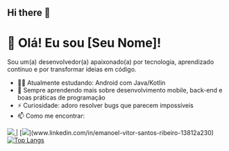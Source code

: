 ## Hi there 👋

<!--
**Emanoel-Ribeiro/Emanoel-Ribeiro** is a ✨ _special_ ✨ repository because its `README.md` (this file) appears on your GitHub profile.

Here are some ideas to get you started:

- 🔭 I’m currently working on ...
- 🌱 I’m currently learning ...
- 👯 I’m looking to collaborate on ...
- 🤔 I’m looking for help with ...
- 💬 Ask me about ...
- 📫 How to reach me: ...
- 😄 Pronouns: ...
- ⚡ Fun fact: ...
-->
# 👋 Olá! Eu sou [Seu Nome]!

Sou um(a) desenvolvedor(a) apaixonado(a) por tecnologia, aprendizado contínuo e por transformar ideias em código.

- 👨‍💻 Atualmente estudando: Android com Java/Kotlin
- 🌱 Sempre aprendendo mais sobre desenvolvimento mobile, back-end e boas práticas de programação
- ⚡ Curiosidade: adoro resolver bugs que parecem impossíveis
- 📫 Como me encontrar: <a href="mailto:emanoelribeiro.ifc@gmail.com">
<img src="https://img.shields.io/badge/Gmail-D14836?style=for-the-badge&logo=gmail&logoColor=white"/>
</a>| [<img src="https://img.shields.io/badge/LinkedIn-0077B5?style=for-the-badge&logo=linkedin&logoColor=white">](www.linkedin.com/in/emanoel-vitor-santos-ribeiro-13812a230)




<div style="width: 200px;">
<a href="https://github.com/Emanoel-Ribeiro/github-readme-stats">
  <img src="https://github-readme-stats.vercel.app/api/top-langs/?username=Emanoel-Ribeiro&langs_count=8" alt="Top Langs"/>
</a>
</div>
